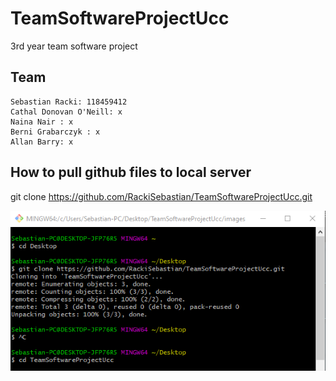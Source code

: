 # TeamSoftwareProjectUcc
3rd year team software project

## Team 
    Sebastian Racki: 118459412 
    Cathal Donovan O'Neill: x 
    Naina Nair : x 
    Berni Grabarczyk : x
    Allan Barry: x 

## How to pull github files to local server 

git clone https://github.com/RackiSebastian/TeamSoftwareProjectUcc.git

![](images/gitpic.png)